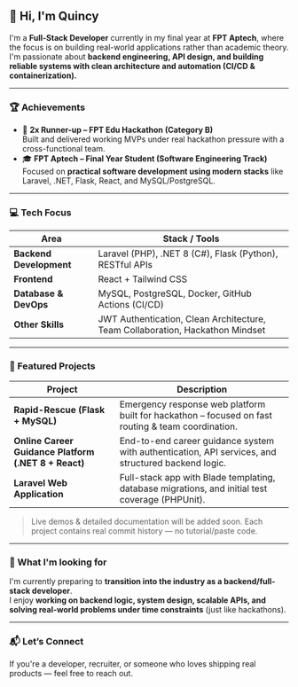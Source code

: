 ## 👋 Hi, I'm Quincy

I'm a **Full-Stack Developer** currently in my final year at **FPT Aptech**, where the focus is on building real-world applications rather than academic theory.  
I'm passionate about **backend engineering, API design, and building reliable systems with clean architecture and automation (CI/CD & containerization).**

---

### 🏆 Achievements

- 🥈 **2x Runner-up – FPT Edu Hackathon (Category B)**  
  Built and delivered working MVPs under real hackathon pressure with a cross-functional team.  
- 🎓 **FPT Aptech – Final Year Student (Software Engineering Track)**  
  Focused on **practical software development using modern stacks** like Laravel, .NET, Flask, React, and MySQL/PostgreSQL.

---

### 💻 Tech Focus

| Area | Stack / Tools |
|------|--------------|
| **Backend Development** | Laravel (PHP), .NET 8 (C#), Flask (Python), RESTful APIs |
| **Frontend** | React + Tailwind CSS |
| **Database & DevOps** | MySQL, PostgreSQL, Docker, GitHub Actions (CI/CD) |
| **Other Skills** | JWT Authentication, Clean Architecture, Team Collaboration, Hackathon Mindset |

---

### 🚀 Featured Projects

| Project | Description |
|--------|------------|
| **Rapid-Rescue (Flask + MySQL)** | Emergency response web platform built for hackathon – focused on fast routing & team coordination. |
| **Online Career Guidance Platform (.NET 8 + React)** | End-to-end career guidance system with authentication, API services, and structured backend logic. |
| **Laravel Web Application** | Full-stack app with Blade templating, database migrations, and initial test coverage (PHPUnit). |

> Live demos & detailed documentation will be added soon. Each project contains real commit history — no tutorial/paste code.

---

### 🎯 What I'm looking for

I'm currently preparing to **transition into the industry as a backend/full-stack developer**.  
I enjoy **working on backend logic, system design, scalable APIs, and solving real-world problems under time constraints** (just like hackathons).

---

### 📬 Let’s Connect

If you're a developer, recruiter, or someone who loves shipping real products — feel free to reach out.

